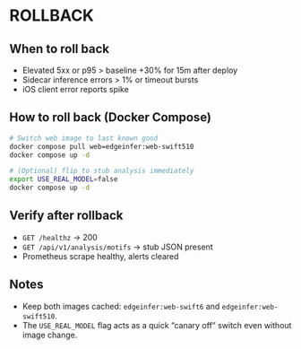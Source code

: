 # ROLLBACK

## When to roll back
- Elevated 5xx or p95 > baseline +30% for 15m after deploy
- Sidecar inference errors > 1% or timeout bursts
- iOS client error reports spike

## How to roll back (Docker Compose)
```bash
# Switch web image to last known good
docker compose pull web=edgeinfer:web-swift510
docker compose up -d

# (Optional) flip to stub analysis immediately
export USE_REAL_MODEL=false
docker compose up -d
```

## Verify after rollback
- `GET /healthz` → 200
- `GET /api/v1/analysis/motifs` → stub JSON present
- Prometheus scrape healthy, alerts cleared

## Notes
- Keep both images cached: `edgeinfer:web-swift6` and `edgeinfer:web-swift510`.
- The `USE_REAL_MODEL` flag acts as a quick “canary off” switch even without image change.
